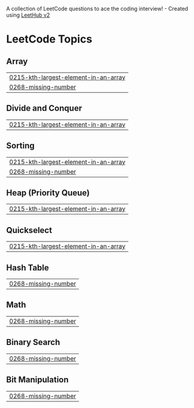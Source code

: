 A collection of LeetCode questions to ace the coding interview! - Created using [LeetHub v2](https://github.com/arunbhardwaj/LeetHub-2.0)
<!---LeetCode Topics Start-->
# LeetCode Topics
## Array
|  |
| ------- |
| [0215-kth-largest-element-in-an-array](https://github.com/robbray-dev/Leetcode/tree/master/0215-kth-largest-element-in-an-array) |
| [0268-missing-number](https://github.com/robbray-dev/Leetcode/tree/master/0268-missing-number) |
## Divide and Conquer
|  |
| ------- |
| [0215-kth-largest-element-in-an-array](https://github.com/robbray-dev/Leetcode/tree/master/0215-kth-largest-element-in-an-array) |
## Sorting
|  |
| ------- |
| [0215-kth-largest-element-in-an-array](https://github.com/robbray-dev/Leetcode/tree/master/0215-kth-largest-element-in-an-array) |
| [0268-missing-number](https://github.com/robbray-dev/Leetcode/tree/master/0268-missing-number) |
## Heap (Priority Queue)
|  |
| ------- |
| [0215-kth-largest-element-in-an-array](https://github.com/robbray-dev/Leetcode/tree/master/0215-kth-largest-element-in-an-array) |
## Quickselect
|  |
| ------- |
| [0215-kth-largest-element-in-an-array](https://github.com/robbray-dev/Leetcode/tree/master/0215-kth-largest-element-in-an-array) |
## Hash Table
|  |
| ------- |
| [0268-missing-number](https://github.com/robbray-dev/Leetcode/tree/master/0268-missing-number) |
## Math
|  |
| ------- |
| [0268-missing-number](https://github.com/robbray-dev/Leetcode/tree/master/0268-missing-number) |
## Binary Search
|  |
| ------- |
| [0268-missing-number](https://github.com/robbray-dev/Leetcode/tree/master/0268-missing-number) |
## Bit Manipulation
|  |
| ------- |
| [0268-missing-number](https://github.com/robbray-dev/Leetcode/tree/master/0268-missing-number) |
<!---LeetCode Topics End-->